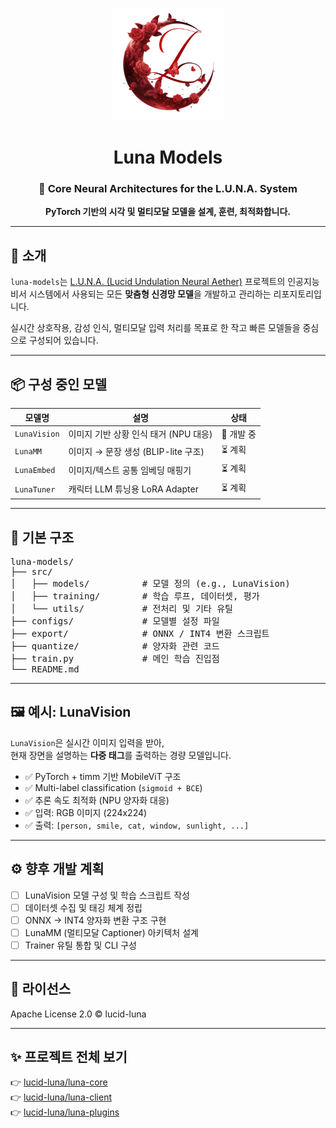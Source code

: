 <p align="center">
  <img src="https://github.com/lucid-luna/.github/blob/main/profile/assets/Logo.png" width="180" alt="L.U.N.A. Logo"/>
</p>

<h1 align="center">Luna Models</h1>
<h3 align="center">💫 Core Neural Architectures for the L.U.N.A. System</h3>

<p align="center">
  <b>PyTorch 기반의 시각 및 멀티모달 모델을 설계, 훈련, 최적화합니다.</b>
</p>

---

## 🧠 소개

`luna-models`는 [L.U.N.A. (Lucid Undulation Neural Aether)](https://github.com/lucid-luna) 프로젝트의 인공지능 비서 시스템에서 사용되는 모든 **맞춤형 신경망 모델**을 개발하고 관리하는 리포지토리입니다.

실시간 상호작용, 감성 인식, 멀티모달 입력 처리를 목표로 한 작고 빠른 모델들을 중심으로 구성되어 있습니다.

---

## 📦 구성 중인 모델

| 모델명 | 설명 | 상태 |
|--------|------|------|
| `LunaVision` | 이미지 기반 상황 인식 태거 (NPU 대응) | 🔧 개발 중 |
| `LunaMM` | 이미지 → 문장 생성 (BLIP-lite 구조) | ⏳ 계획 |
| `LunaEmbed` | 이미지/텍스트 공통 임베딩 매핑기 | ⏳ 계획 |
| `LunaTuner` | 캐릭터 LLM 튜닝용 LoRA Adapter | ⏳ 계획 |

---

## 🔨 기본 구조

<pre>
luna-models/
├── src/
│   ├── models/          # 모델 정의 (e.g., LunaVision)
│   ├── training/        # 학습 루프, 데이터셋, 평가
│   └── utils/           # 전처리 및 기타 유틸
├── configs/             # 모델별 설정 파일
├── export/              # ONNX / INT4 변환 스크립트
├── quantize/            # 양자화 관련 코드
├── train.py             # 메인 학습 진입점
└── README.md
</pre>

---

## 🖼️ 예시: LunaVision

`LunaVision`은 실시간 이미지 입력을 받아,  
현재 장면을 설명하는 **다중 태그**를 출력하는 경량 모델입니다.

- ✅ PyTorch + timm 기반 MobileViT 구조
- ✅ Multi-label classification (`sigmoid + BCE`)
- ✅ 추론 속도 최적화 (NPU 양자화 대응)
- ✅ 입력: RGB 이미지 (224x224)
- ✅ 출력: `[person, smile, cat, window, sunlight, ...]`

---

## ⚙️ 향후 개발 계획

- [ ] LunaVision 모델 구성 및 학습 스크립트 작성
- [ ] 데이터셋 수집 및 태깅 체계 정립
- [ ] ONNX → INT4 양자화 변환 구조 구현
- [ ] LunaMM (멀티모달 Captioner) 아키텍처 설계
- [ ] Trainer 유틸 통합 및 CLI 구성

---

## 🪪 라이선스

Apache License 2.0 © lucid-luna

---

## ✨ 프로젝트 전체 보기

👉 [lucid-luna/luna-core](https://github.com/lucid-luna/luna-core)  
👉 [lucid-luna/luna-client](https://github.com/lucid-luna/luna-client)  
👉 [lucid-luna/luna-plugins](https://github.com/lucid-luna/luna-plugins)
